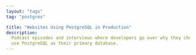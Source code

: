 ```yaml
---
layout: "tags"
tag: "postgres"

title: "Websites Using PostgreSQL in Production"
description:
  Podcast episodes and interviews where developers go over why they chose to
  use PostgreSQL as their primary database.
---
```

